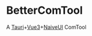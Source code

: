 # BetterComTool
A [Tauri](https://tauri.app/)+[Vue3](https://vuejs.org/)+[NaiveUI](https://www.naiveui.com/) ComTool
